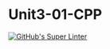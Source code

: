 # Unit3-01-CPP

[![GitHub's Super Linter](https://github.com/crestel-ong/Unit3-01-CPP/workflows/GitHub's%20Super%20Linter/badge.svg)](https://github.com/crestel-ong/Unit3-01-CPP/actions)

